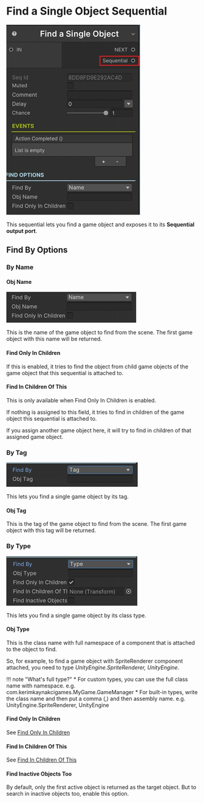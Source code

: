 # Find a Single Object Sequential

![Find a single object](../../img/sequential_findsingleobj.jpg)

This sequential lets you find a game object and exposes it to its __Sequential output port__.

## Find By Options

### By Name

#### Obj Name

![Target Object Tag](../../img/sequential_findsingleobj_byname.jpg)

This is the name of the game object to find from the scene. The first game object with this name will be returned.

#### Find Only In Children

If this is enabled, it tries to find the object from child game objects of the game object that this sequential is attached to.

#### Find In Children Of This

This is only available when Find Only In Children is enabled.

If nothing is assigned to this field, it tries to find in children of the game object this sequential is attached to.

If you assign another game object here, it will try to find in children of that assigned game object.


### By Tag

![Target Object Tag](../../img/sequential_findsingleobj_bytag.jpg)

This lets you find a single  game object by its tag.

#### Obj Tag

This is the tag of the game object to find from the scene. The first game object with this tag will be returned.


### By Type
![Target Object Tag](../../img/sequential_findsingleobj_bytype.jpg)

This lets you find a single game object by its class type.

#### Obj Type
This is the class name with full namespace of a component that is attached to the object to find.

So, for example, to find a game object with SpriteRenderer component attached, you need to type _UnityEngine.SpriteRenderer, UnityEngine_.

!!! note "What's full type?"
    * For custom types, you can use the full class name with namespace. e.g. com.kerimkaynakcigames.MyGame.GameManager
    * For built-in types, write the class name and then put a comma (,) and then assembly name. e.g. UnityEngine.SpriteRenderer, UnityEngine

#### Find Only In Children
See [Find Only In Children](#find-only-in-children)

#### Find In Children Of This
See [Find In Children Of This](#find-in-children-of-this)

#### Find Inactive Objects Too
By default, only the first active object is returned as the target object. But to search in inactive objects too, enable this option.
